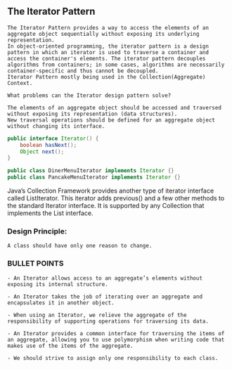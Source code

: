 ## The Iterator Pattern
    The Iterator Pattern provides a way to access the elements of an aggregate object sequentially without exposing its underlying representation.
    In object-oriented programming, the iterator pattern is a design pattern in which an iterator is used to traverse a container and access the container's elements. The iterator pattern decouples algorithms from containers; in some cases, algorithms are necessarily container-specific and thus cannot be decoupled.
    Iterator Pattern mostly being used in the Collection(Aggregate) Context.

    What problems can the Iterator design pattern solve?
    
    The elements of an aggregate object should be accessed and traversed without exposing its representation (data structures).
    New traversal operations should be defined for an aggregate object without changing its interface.


```java
public interface Iterator() {
    boolean hasNext();
    Object next();
}

public class DinerMenuIterator implements Iterator {}
public class PancakeMenuIterator implements Iterator {}
```

Java’s Collection Framework provides another type of iterator interface called ListIterator. This iterator adds previous() and a few other methods to the standard Iterator interface. It is supported by any Collection that implements the List interface.

### Design Principle:
    A class should have only one reason to change.
    
### BULLET POINTS
    - An Iterator allows access to an aggregate’s elements without exposing its internal structure.
    
    - An Iterator takes the job of iterating over an aggregate and encapsulates it in another object.
    
    - When using an Iterator, we relieve the aggregate of the responsibility of supporting operations for traversing its data.
    
    - An Iterator provides a common interface for traversing the items of an aggregate, allowing you to use polymorphism when writing code that makes use of the items of the aggregate.
    
    - We should strive to assign only one responsibility to each class.